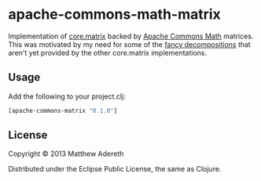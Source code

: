 # apache-commons-math-matrix

Implementation of [core.matrix](https://github.com/mikera/matrix-api) backed by [Apache Commons Math](http://commons.apache.org/proper/commons-math/) matrices.  This was motivated by my need for some of the [fancy decompositions](http://commons.apache.org/proper/commons-math/apidocs/org/apache/commons/math3/linear/package-summary.html) that aren't yet provided by the other core.matrix implementations.

## Usage

Add the following to your project.clj:

```clojure
[apache-commons-matrix "0.1.0"]
```

## License

Copyright © 2013 Matthew Adereth

Distributed under the Eclipse Public License, the same as Clojure.
